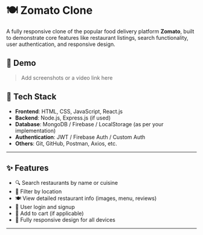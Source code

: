 # 🍽️ Zomato Clone

A fully responsive clone of the popular food delivery platform **Zomato**, built to demonstrate core features like restaurant listings, search functionality, user authentication, and responsive design.

## 📸 Demo

> Add screenshots or a video link here


## 🧰 Tech Stack

- **Frontend**: HTML, CSS, JavaScript, React.js
- **Backend**: Node.js, Express.js (if used)
- **Database**: MongoDB / Firebase / LocalStorage (as per your implementation)
- **Authentication**: JWT / Firebase Auth / Custom Auth
- **Others**: Git, GitHub, Postman, Axios, etc.

---

## ✨ Features

- 🔍 Search restaurants by name or cuisine  
- 📍 Filter by location  
- 🍽️ View detailed restaurant info (images, menu, reviews)  
- 🔐 User login and signup  
- 🛒 Add to cart (if applicable)  
- 📱 Fully responsive design for all devices  

---


